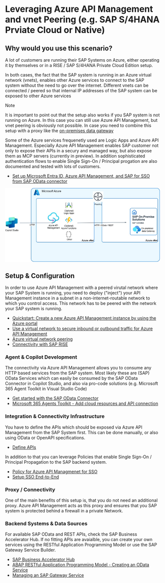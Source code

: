 # Leveraging Azure API Management and vnet Peering (e.g. SAP S/4HANA Prviate Cloud or Native)


## Why would you use this scenario?
A lot of customers are running their SAP Systems on Azure, either operating it by themselves or in a RISE / SAP S/4HANA Private Cloud Edition setup. 

In both cases, the fact that the SAP system is running in an Azure virtual network (vnets), enables other Azure services to connect to the SAP system without the need to go over the internet. Different vnets can be connected / peered so that internal IP addresses of the SAP system can be exposed to other Azure services

> [!Note]
> It is important to point out that the setup also works if you SAP system is not running on Azure. In this case you can still use Azure API Management, but vnet peering is obviously not possible. In case you need to combine this setup with a proxy like the [on-premises data gateway](./Architecture-OPDG.md)

Some of the Azure services frequenetly used are Logic Apps and Azure API Management. Especially Azure API Management enables SAP customer not only to expose their APIs in a secury and managed way, but also expose them as MCP servers (currently in preview). In addition sophisticated authentication flows to enable Single Sign-On / Principal progation are also documented and tested with lots of customers. 



* [Set up Microsoft Entra ID, Azure API Management, and SAP for SSO from SAP OData connector](https://learn.microsoft.com/en-us/power-platform/sap/connect/entra-id-apim-oauth)

![Architecture - Azure vNet Peering](./AzureAPIMVnet.jpg)



## Setup & Configuration
In order to use Azure API Management with a peered virutal network where your SAP System is running, you need to deploy ("inject") your API Management instance in a subnet in a non-internet-routable network to which you control access. This network has to be peered with the network your SAP system is running. 


* [Quickstart: Create a new Azure API Management instance by using the Azure portal](https://learn.microsoft.com/en-us/azure/api-management/get-started-create-service-instance)
* [Use a virtual network to secure inbound or outbound traffic for Azure API Management](https://learn.microsoft.com/en-us/azure/api-management/virtual-network-concepts#virtual-network-injection-classic-tiers)
* [Azure virtual network peering](https://learn.microsoft.com/en-us/azure/virtual-network/virtual-network-peering-overview)
* [Connectivity with SAP RISE](https://learn.microsoft.com/en-us/azure/sap/workloads/rise-integration-network)

### Agent & Copilot Development 
The connectivity via Azure API Management allows you to consume any HTTP based services from the SAP system. Most likely these are (SAP) OData Services which can easily be consumed by the SAP OData Connector in Copilot Studio, and also via pro-code solutions (e.g. Microsoft 365 Agent Toolkit in Visual Studio Code)

* [Get started with the SAP OData Connector](https://learn.microsoft.com/en-us/power-platform/sap/connect/sap-odata-connector)
* [Microsoft 365 Agents Toolkit - Add cloud resources and API connection](https://learn.microsoft.com/en-us/microsoftteams/platform/toolkit/add-resource)

### Integration & Connectivity Infrastructure
You have to define the APIs which should be exposed via Azure API Management from the SAP System first. This can be done manually, or also using OData or OpenAPI specifications.

* [Define APIs](https://learn.microsoft.com/en-us/azure/api-management/add-api-manually)

In addition to that you can leverage Policies that enable Single Sign-On / Principal Propagation to the SAP backend system. 

* [Policy for Azure API Managmenet for SSO](https://github.com/Azure/api-management-policy-snippets/blob/master/examples/Request%20OAuth2%20access%20token%20from%20SAP%20using%20AAD%20JWT%20token.xml)
* [Setup SSO End-to-End](https://github.com/hobru/Single-Sign-On-with-Power-Platform-and-SAP)


### Proxy / Connectivity
One of the main benefits of this setup is, that you do not need an additional proxy. Azure API Management acts as this proxy and ensures that you SAP system is protected behind a firewall in a private Network. 


### Backend Systems & Data Sources
For available SAP OData and REST APIs, check the SAP Business Accelerator Hub. 
If no fitting APIs are avaialble, you can create your own services using the RESTful Application Programming Model or use the SAP Gateway Service Builder.  

* [SAP Business Accelerator Hub](https://api.sap.com/)
* [ABAP RESTful Application Programming Model - Creating an OData Service](https://help.sap.com/docs/abap-cloud/abap-rap/creating-odata-service)
* [Managing an SAP Gateway Service](https://learning.sap.com/learning-journeys/building-odata-services-with-sap-gateway/managing-an-sap-gateway-service)

